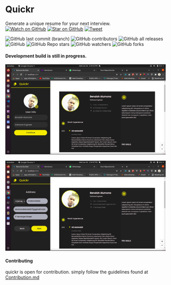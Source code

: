 # Quickr

Generate a unique resume for your next interview.
<br />
[![Watch on GitHub](https://img.shields.io/github/watchers/benrobo/quickr.svg?style=social)](https://github.com/benrobo/quickr/watchers)
[![Star on GitHub](https://img.shields.io/github/stars/benrobo/quickr.svg?style=social)](https://github.com/benrobo/quickr/stargazers)
[![Tweet](https://img.shields.io/twitter/url/https/github.com/benrobo/quickr.svg?style=social)](https://twitter.com/intent/tweet?text=Check%20out%20quickr!%20%E2%9C%A8%20An%20accessible,%20open-source%20markdown%20editor%20for%20any%20user%20E2%9C%A8%20https://github.com/benrobo/quickr%20%F0%9F%A4%97)

![GitHub last commit (branch)](https://img.shields.io/github/last-commit/benrobo/quickr/main?style=for-the-badge)
![GitHub contributors](https://img.shields.io/github/contributors/benrobo/quickr?style=for-the-badge)
![GitHub all releases](https://img.shields.io/github/downloads/benrobo/quickr/total?style=for-the-badge)
![GitHub](https://img.shields.io/github/license/benrobo/quickr?style=for-the-badge)
![GitHub Repo stars](https://img.shields.io/github/stars/benrobo/quickr?style=for-the-badge)
![GitHub watchers](https://img.shields.io/github/watchers/benrobo/quickr?style=for-the-badge)
![GitHub forks](https://img.shields.io/github/forks/benrobo/quickr?style=for-the-badge)

#### Development build is still in progress.

<img src="https://raw.githubusercontent.com/Benrobo/quickr/main/readmeImg/quickr1.png" />

<br />
<br />

<img src="https://raw.githubusercontent.com/Benrobo/quickr/main/readmeImg/quickr2.png" />

#### Contributing

quickr is open for contribution. simply follow the guidelines found at [Contribution.md](https://github.com/Benrobo/quickr/blob/main/Contributing.md)
